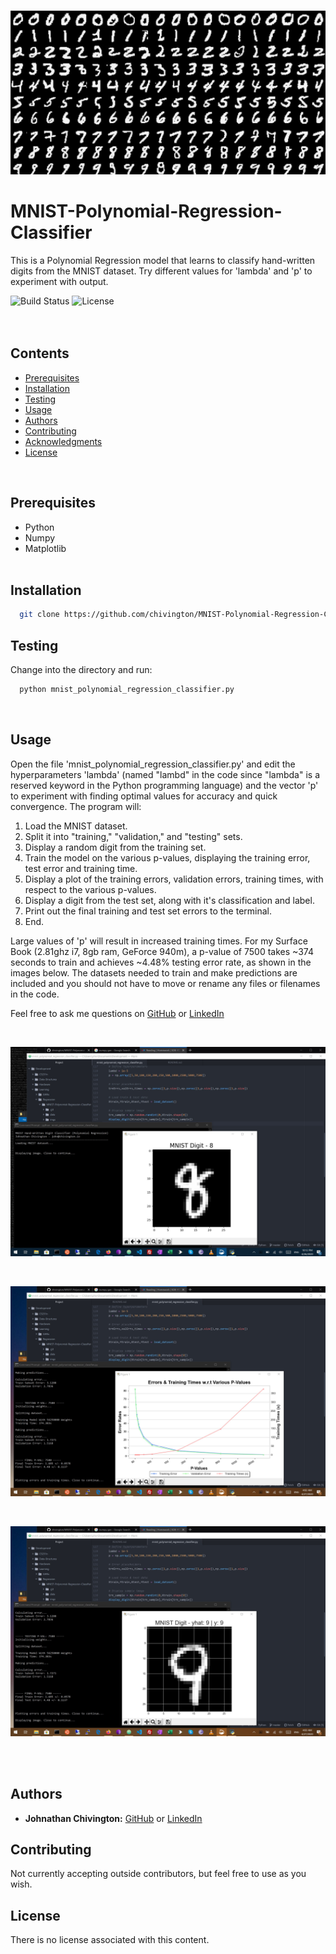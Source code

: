 <p align="center">
  <img width='650' src='https://github.com/chivington/MNIST-Polynomial-Regression-Classifier/blob/master/imgs/mnist.png' alt='MNIST Digits'/>
</p>



# MNIST-Polynomial-Regression-Classifier
This is a Polynomial Regression model that learns to classify hand-written digits from the MNIST dataset. Try different values for 'lambda' and 'p' to experiment with output.

![Build Status](https://img.shields.io/badge/build-Stable-green.svg)
![License](https://img.shields.io/badge/license-NONE-green.svg)
<br/><br/><br/>

## Contents
* [Prerequisites](https://github.com/chivington/MNIST-Polynomial-Regression-Classifier/tree/master#prerequisites)
* [Installation](https://github.com/chivington/MNIST-Polynomial-Regression-Classifier/tree/master#installation)
* [Testing](https://github.com/chivington/MNIST-Polynomial-Regression-Classifier/tree/master#testing)
* [Usage](https://github.com/chivington/MNIST-Polynomial-Regression-Classifier/tree/master#usage)
* [Authors](https://github.com/chivington/MNIST-Polynomial-Regression-Classifier/tree/master#authors)
* [Contributing](https://github.com/chivington/MNIST-Polynomial-Regression-Classifier/tree/master#contributing)
* [Acknowledgments](https://github.com/chivington/MNIST-Polynomial-Regression-Classifier/tree/master#acknowledgments)
* [License](https://github.com/chivington/MNIST-Polynomial-Regression-Classifier/tree/master#license)
<br/>

## Prerequisites
  * Python
  * Numpy
  * Matplotlib
<br/><br/>


## Installation
```bash
  git clone https://github.com/chivington/MNIST-Polynomial-Regression-Classifier.git
```

## Testing
Change into the directory and run:
```bash
  python mnist_polynomial_regression_classifier.py
```

<br/>

## Usage
Open the file 'mnist_polynomial_regression_classifier.py' and edit the hyperparameters 'lambda' (named "lambd" in the code since "lambda" is a reserved keyword in the Python programming language) and the vector 'p' to experiment with finding optimal values for accuracy and quick convergence. The program will:

1. Load the MNIST dataset.
2. Split it into "training," "validation," and "testing" sets.
3. Display a random digit from the training set.
4. Train the model on the various p-values, displaying the training error, test error and training time.
5. Display a plot of the training errors, validation errors, training times, with respect to the various p-values.
6. Display a digit from the test set, along with it's classification and label.
7. Print out the final training and test set errors to the terminal.
8. End.

Large values of 'p' will result in increased training times. For my Surface Book (2.81ghz i7, 8gb ram, GeForce 940m), a p-value of 7500 takes ~374 seconds to train and achieves ~4.48% testing error rate, as shown in the images below. The datasets needed to train and make predictions are included and you should not have to move or rename any files or filenames in the code.

Feel free to ask me questions on [GitHub](https://github.com/chivington) or [LinkedIn](https://www.linkedin.com/in/johnathan-chivington/)

<br/>
<p align="center">
  <img src='https://github.com/chivington/MNIST-Polynomial-Regression-Classifier/blob/master/imgs/random-img.jpg' alt='Random Digit'/>
</p><br/>

<p align="center">
  <img src='https://github.com/chivington/MNIST-Polynomial-Regression-Classifier/blob/master/imgs/errors-and-times.jpg' alt='Training & Validation Errors'/>
</p><br/>

<p align="center">
  <img src='https://github.com/chivington/MNIST-Polynomial-Regression-Classifier/blob/master/imgs/classification.jpg' alt='Classification Test'/>
</p>
<br/><br/>


## Authors
* **Johnathan Chivington:** [GitHub](https://github.com/chivington) or [LinkedIn](https://www.linkedin.com/in/johnathan-chivington/)

## Contributing
Not currently accepting outside contributors, but feel free to use as you wish.

## License
There is no license associated with this content.
<br/><br/>
